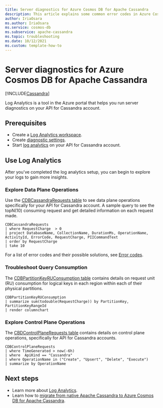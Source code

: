 ```yaml
---
title: Server diagnostics for Azure Cosmos DB for Apache Cassandra
description: This article explains some common error codes in Azure Cosmos DB's API for Cassandra and how to troubleshoot using Log Analytics
author: IriaOsara
ms.author: IriaOsara
ms.service: cosmos-db
ms.subservice: apache-cassandra
ms.topic: troubleshooting
ms.date: 10/12/2021
ms.custom: template-how-to
---
```


# Server diagnostics for Azure Cosmos DB for Apache Cassandra
[!INCLUDE[Cassandra](../includes/appliesto-cassandra.md)]

Log Analytics is a tool in the Azure portal that helps you run server diagnostics on your API for Cassandra account.

## Prerequisites

- Create a [Log Analytics workspace](/azure/azure-monitor/logs/quick-create-workspace).
- Create [diagnostic settings](../monitor-resource-logs.md).
- Start [log analytics](/azure/azure-monitor/logs/log-analytics-overview) on your API for Cassandra account.

## Use Log Analytics
After you've completed the log analytics setup, you can begin to explore your logs to gain more insights.

### Explore Data Plane Operations
Use the [CDBCassandraRequests table](/azure/azure-monitor/reference/tables/cdbcassandrarequests) to see data plane operations specifically for your API for Cassandra account. A sample query to see the topN(10) consuming request and get detailed information on each request made.

```Kusto
CDBCassandraRequests
| where RequestCharge  > 0
| project DatabaseName, CollectionName, DurationMs, OperationName, ActivityId, ErrorCode, RequestCharge, PIICommandText 
| order by RequestCharge
| take 10
```

For a list of error codes and their possible solutions, see [Error codes](../monitor-reference.md#error-codes-for-cassandra).

### Troubleshoot Query Consumption
The [CDBPartitionKeyRUConsumption table](/azure/azure-monitor/reference/tables/cdbpartitionkeyruconsumption) contains details on request unit (RU) consumption for logical keys in each region within each of their physical partitions.

```Kusto
CDBPartitionKeyRUConsumption 
| summarize sum(todouble(RequestCharge)) by PartitionKey, PartitionKeyRangeId
| render columnchart
 ```

### Explore Control Plane Operations
The [CBDControlPlaneRequests table](/azure/azure-monitor/reference/tables/cdbcontrolplanerequests) contains details on control plane operations, specifically  for API for Cassandra accounts. 

```Kusto
CDBControlPlaneRequests
| where TimeGenerated > now(-6h)
| where  ApiKind == "Cassandra"
| where OperationName in ("Create", "Upsert", "Delete", "Execute")
| summarize by OperationName
 ```

## Next steps

- Learn more about [Log Analytics](/azure/azure-monitor/logs/log-analytics-tutorial).
- Learn how to [migrate from native Apache Cassandra to Azure Cosmos DB for Apache Cassandra](migrate-data-databricks.md).
